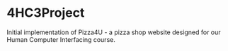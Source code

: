 # 4HC3Project
Initial implementation of Pizza4U - a pizza shop website designed for our Human Computer Interfacing course.
